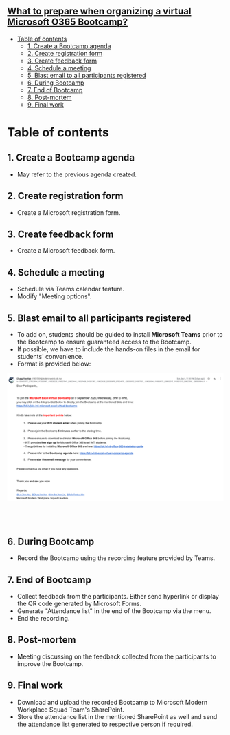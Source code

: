 <h2><u>What to prepare when organizing a virtual Microsoft O365 Bootcamp?</u></h2> 

- [Table of contents](#table-of-contents)
  - [1. Create a Bootcamp agenda](#1-create-a-bootcamp-agenda)
  - [2. Create registration form](#2-create-registration-form)
  - [3. Create feedback form](#3-create-feedback-form)
  - [4. Schedule a meeting](#4-schedule-a-meeting)
  - [5. Blast email to all participants registered](#5-blast-email-to-all-participants-registered)
  - [6. During Bootcamp](#6-during-bootcamp)
  - [7. End of Bootcamp](#7-end-of-bootcamp)
  - [8. Post-mortem](#8-post-mortem)
  - [9. Final work](#9-final-work)
  
# Table of contents

## 1. Create a Bootcamp agenda

- May refer to the previous agenda created.

## 2. Create registration form 

- Create a Microsoft registration form.

## 3. Create feedback form 

- Create a Microsoft feedback form.

## 4. Schedule a meeting

- Schedule via Teams calendar feature.
- Modify "Meeting options".

## 5. Blast email to all participants registered

- To add on, students should be guided to install **Microsoft Teams** prior to the Bootcamp to ensure guaranteed access to the Bootcamp.
- If possible, we have to include the hands-on files in the email for students' convenience.
- Format is provided below:

![Email template](./email-template.png)

<br><br>

## 6. During Bootcamp

- Record the Bootcamp using the recording feature provided by Teams.

## 7. End of Bootcamp

- Collect feedback from the participants. Either send hyperlink or display the QR code generated by Microsoft Forms.
- Generate "Attendance list" in the end of the Bootcamp via the menu.
- End the recording.

## 8. Post-mortem

- Meeting discussing on the feedback collected from the participants to improve the Bootcamp.

## 9. Final work

- Download and upload the recorded Bootcamp to Microsoft Modern Workplace Squad Team's SharePoint.
- Store the attendance list in the mentioned SharePoint as well and send the attendance list generated to respective person if required.


